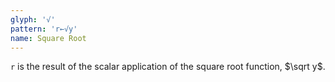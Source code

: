 ```yaml
---
glyph: '√'
pattern: 'r←√y'
name: Square Root
---
```


`r` is the result of the scalar application of the square root function, $\sqrt y$.